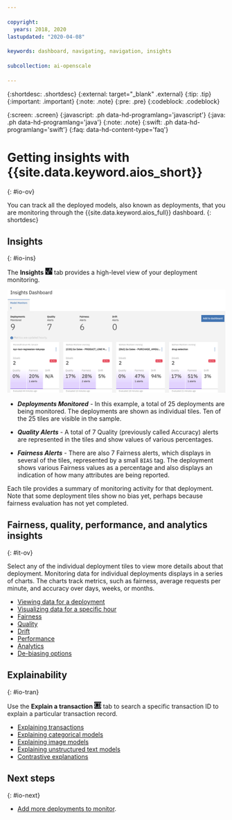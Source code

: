 ```yaml
---

copyright:
  years: 2018, 2020
lastupdated: "2020-04-08"

keywords: dashboard, navigating, navigation, insights

subcollection: ai-openscale

---
```


{:shortdesc: .shortdesc}
{:external: target="_blank" .external}
{:tip: .tip}
{:important: .important}
{:note: .note}
{:pre: .pre}
{:codeblock: .codeblock}

{:screen: .screen}
{:javascript: .ph data-hd-programlang='javascript'}
{:java: .ph data-hd-programlang='java'}
{:note: .note}
{:swift: .ph data-hd-programlang='swift'}
{:faq: data-hd-content-type='faq'}

# Getting insights with {{site.data.keyword.aios_short}}
{: #io-ov}

You can track all the deployed models, also known as deployments, that you are monitoring through the {{site.data.keyword.aios_full}} dashboard.
{: shortdesc}

## Insights
{: #io-ins}

The **Insights** ![Insight dashboard](images/wos-insight-dash-tab.png) tab provides a high-level view of your deployment monitoring.

  ![Insight dashboard](images/wos-insight-dashboard.png)

- ***Deployments Monitored*** - In this example, a total of 25 deployments are being monitored. The deployments are shown as individual tiles. Ten of the 25 tiles are visible in the sample.

- ***Quality Alerts*** - A total of 7 Quality (previously called Accuracy) alerts are represented in the tiles and show values of various percentages.

- ***Fairness Alerts*** - There are also 7 Fairness alerts, which displays in several of the tiles, represented by a small `BIAS` tag. The deployment shows various Fairness values as a percentage and also displays an indication of how many attributes are being reported.

Each tile provides a summary of monitoring activity for that deployment. Note that some deployment tiles show no bias yet, perhaps because fairness evaluation has not yet completed.

## Fairness, quality, performance, and analytics insights
{: #it-ov}

Select any of the individual deployment tiles to view more details about that deployment. Monitoring data for individual deployments displays in a series of charts. The charts track metrics, such as fairness, average requests per minute, and accuracy over days, weeks, or months.

- [Viewing data for a deployment](/docs/services/ai-openscale?topic=ai-openscale-it-vdep)
- [Visualizing data for a specific hour](/docs/services/ai-openscale?topic=ai-openscale-it-vdet)
- [Fairness](/docs/services/ai-openscale?topic=ai-openscale-anlz_metrics_fairness)
- [Quality](/docs/services/ai-openscale?topic=ai-openscale-anlz_metrics)
- [Drift](/docs/services/ai-openscale?topic=ai-openscale-behavior-drift-ovr)
- [Performance](/docs/services/ai-openscale?topic=ai-openscale-anlz_metrics_performance)
- [Analytics](/docs/services/ai-openscale?topic=ai-openscale-anlz_metrics_payload)
- [De-biasing options](/docs/services/ai-openscale?topic=ai-openscale-it-dbo)

## Explainability
{: #io-tran}

Use the **Explain a transaction** ![Explain a transaction tab](images/wos-insight-transact-tab.png) tab to search a specific transaction ID to explain a particular transaction record.

- [Explaining transactions](/docs/services/ai-openscale?topic=ai-openscale-ie-ov)
- [Explaining categorical models](/docs/services/ai-openscale?topic=ai-openscale-ie-class)
- [Explaining image models](/docs/services/ai-openscale?topic=ai-openscale-ie-image)
- [Explaining unstructured text models](/docs/services/ai-openscale?topic=ai-openscale-ie-unstruct)
- [Contrastive explanations](/docs/services/ai-openscale?topic=ai-openscale-ie-pp-pn)

## Next steps
{: #io-next}

- [Add more deployments to monitor](/docs/services/ai-openscale?topic=ai-openscale-dpl-select).

